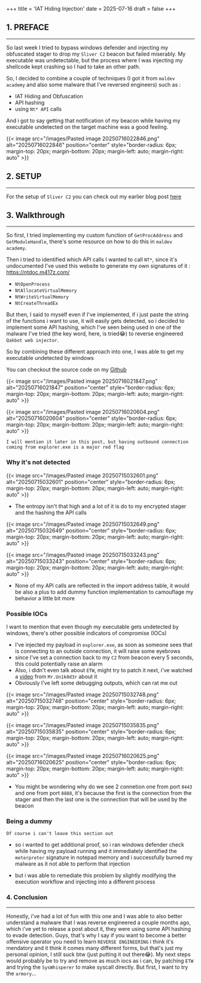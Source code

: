 +++
title = 'IAT Hiding Injection'
date = 2025-07-16
draft = false
+++


## 1. PREFACE
---

So last week I tried to bypass windows defender and injecting my obfuscated stager to drop my `Sliver C2` beacon but failed miserably. My executable was undetectable, but the process where I was injecting my shellcode kept crashing so I had to take an other path. 

So, I decided to combine a couple of techniques (I got it from `maldev academy` and also some malware that I've reversed engineers) such as :
- IAT Hiding and Obfuscation
- API hashing
- using `Nt* API` calls 

And i got to say getting that notification of my beacon while having my executable undetected on the target machine was a good feeling.

{{< image src="/images/Pasted image 20250716022846.png" alt="20250716022846" position="center" style="border-radius: 6px; margin-top: 20px; margin-bottom: 20px; margin-left: auto; margin-right: auto" >}}


## 2. SETUP
---

For the setup of `Sliver C2` you can check out my earlier blog post [here](https://8erg.github.io/posts/2025-07-10-injecting-shellcode-via-rwx-protected-memory-regions/)


## 3. Walkthrough
---

So first, I tried implementing my custom function of `GetProcAddress` and `GetModuleHandle`, there's some resource on how to do this in `maldev academy`.

Then i tried to identified which API calls I wanted to call `NT*`, since it's undocumented I've used this website to generate my own signatures of it : https://ntdoc.m417z.com/

+ `NtOpenProcess`
+ `NtAllocateVirtualMemory`
+ `NtWriteVirtualMemory`
+ `NtCreateThreadEx`

But then, I said to myself even if I've implemented, if i just paste the string of the functions i want to use, it will easily gets detected, so i decided to implement some API hashing, which I've seen being used in one of the malware I've tried (the key word, here, is tried😂) to reverse engineered `Qakbot web injector`. 

So by combining these different approach into one, I was able to get my executable undetected by windows

You can checkout the source code on my [Github](https://github.com/8erg/WinBypassIAT)

{{< image src="/images/Pasted image 20250716021847.png" alt="20250716021847" position="center" style="border-radius: 6px; margin-top: 20px; margin-bottom: 20px; margin-left: auto; margin-right: auto" >}}

{{< image src="/images/Pasted image 20250716020604.png" alt="20250716020604" position="center" style="border-radius: 6px; margin-top: 20px; margin-bottom: 20px; margin-left: auto; margin-right: auto" >}}

`I will mention it later in this post, but having outbound connection coming from explorer.exe is a major red flag`


### Why it's not detected

{{< image src="/images/Pasted image 20250715032601.png" alt="20250715032601" position="center" style="border-radius: 6px; margin-top: 20px; margin-bottom: 20px; margin-left: auto; margin-right: auto" >}}

+ The entropy isn't that high and a lot of it is do to my encrypted stager and the hashing the API calls

{{< image src="/images/Pasted image 20250715032649.png" alt="20250715032649" position="center" style="border-radius: 6px; margin-top: 20px; margin-bottom: 20px; margin-left: auto; margin-right: auto" >}}

{{< image src="/images/Pasted image 20250715033243.png" alt="20250715033243" position="center" style="border-radius: 6px; margin-top: 20px; margin-bottom: 20px; margin-left: auto; margin-right: auto" >}}

+ None of my API calls are reflected in the import address table, it would be also a plus to add dummy function implementation to camouflage my behavior a little bit more


### Possible IOCs

I want to mention that even though my executable gets undetected by windows, there's other possible indicators of compromise (IOCs)

+ I've injected my payload in `explorer.exe`, as soon as someone sees that is connecting to an outside connection, it will raise some eyebrows
+ since I've set a connection back to my `C2` from beacon every 5 seconds, this could potentially raise an alarm
+ Also, i didn't even talk about `ETW`, might try to patch it next, i've watched a [video](https://www.youtube.com/watch?v=U5dhuyPm6n8&t=1321s) from `Mr.Un1k0d3r` about it 
+ Obviously I've left some debugging outputs, which can rat me out

{{< image src="/images/Pasted image 20250715032748.png" alt="20250715032748" position="center" style="border-radius: 6px; margin-top: 20px; margin-bottom: 20px; margin-left: auto; margin-right: auto" >}}

{{< image src="/images/Pasted image 20250715035835.png" alt="20250715035835" position="center" style="border-radius: 6px; margin-top: 20px; margin-bottom: 20px; margin-left: auto; margin-right: auto" >}}

{{< image src="/images/Pasted image 20250716020625.png" alt="20250716020625" position="center" style="border-radius: 6px; margin-top: 20px; margin-bottom: 20px; margin-left: auto; margin-right: auto" >}}

+ You might be wondering why do we see 2 connetion one from port `8443` and one from port `8888`, it's because the first is the connection from the stager and then the last one is the connection that will be used by the beacon


### Being a dummy

`Of course i can't leave this section out`

+ so i wanted to get additional proof, so i ran windows defender check while having my payload running and it immediately identified the `meterpreter` signature in notepad memory and i successfully burned my malware as it not able to perform that injection

+ but i was able to remediate this problem by slightly modifying the execution workflow and injecting into a different process


### 4. Conclusion
---

Honestly, i've had a lot of fun with this one and I was able to also better understand a malware that I was reverse engineered a couple months ago, which i've yet to release a post about it, they were using some API hashing to evade detection. Guys, that's why I say if you want to become a better offensive operator you need to learn `REVERSE ENGINEERING` i think it's mendatory and it think it comes many different forms, but that's just my personal opinion, I still suck btw (just putting it out there😂). My next steps would probably be to try and remove as much iocs as i can, by patching `ETW` and trying the `SysWhisperer` to make syscall directly. But first, I want to try the `armory`...